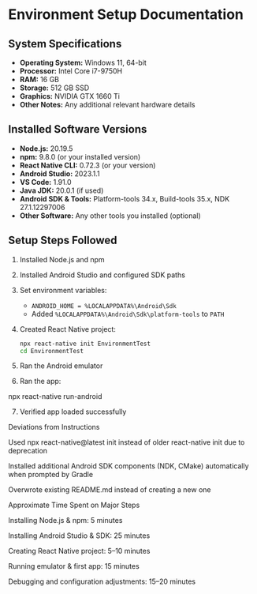 # Environment Setup Documentation

## System Specifications
- **Operating System:** Windows 11, 64-bit
- **Processor:** Intel Core i7-9750H
- **RAM:** 16 GB
- **Storage:** 512 GB SSD
- **Graphics:** NVIDIA GTX 1660 Ti
- **Other Notes:** Any additional relevant hardware details

## Installed Software Versions
- **Node.js:** 20.19.5
- **npm:** 9.8.0 (or your installed version)
- **React Native CLI:** 0.72.3 (or your version)
- **Android Studio:** 2023.1.1
- **VS Code:** 1.91.0
- **Java JDK:** 20.0.1 (if used)
- **Android SDK & Tools:** Platform-tools 34.x, Build-tools 35.x, NDK 27.1.12297006
- **Other Software:** Any other tools you installed (optional)

## Setup Steps Followed
1. Installed Node.js and npm
2. Installed Android Studio and configured SDK paths
3. Set environment variables:
   - `ANDROID_HOME = %LOCALAPPDATA%\Android\Sdk`
   - Added `%LOCALAPPDATA%\Android\Sdk\platform-tools` to `PATH`
4. Created React Native project:
   ```bash
   npx react-native init EnvironmentTest
   cd EnvironmentTest


5. Ran the Android emulator

6. Ran the app:

npx react-native run-android


7. Verified app loaded successfully

Deviations from Instructions

Used npx react-native@latest init instead of older react-native init due to deprecation

Installed additional Android SDK components (NDK, CMake) automatically when prompted by Gradle

Overwrote existing README.md instead of creating a new one

Approximate Time Spent on Major Steps

Installing Node.js & npm: 5 minutes

Installing Android Studio & SDK: 25 minutes

Creating React Native project: 5–10 minutes

Running emulator & first app: 15 minutes

Debugging and configuration adjustments: 15–20 minutes